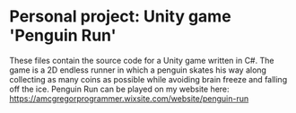 # Personal project: Unity game 'Penguin Run'

These files contain the source code for a Unity game written in C#. The game is a 2D endless runner in which a penguin skates his way along collecting as many coins as possible while avoiding brain freeze and falling off the ice. Penguin Run can be played on my website here: https://amcgregorprogrammer.wixsite.com/website/penguin-run

